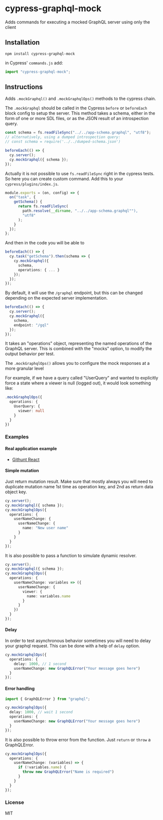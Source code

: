 # cypress-graphql-mock

Adds commands for executing a mocked GraphQL server using only the client

## Installation

`npm install cypress-graphql-mock`

in Cypress' `commands.js` add:

```js
import "cypress-graphql-mock";
```

## Instructions

Adds `.mockGraphql()` and `.mockGraphqlOps()` methods to the cypress chain.

The `.mockGraphql` should be called in the Cypress `before` or `beforeEach` block
config to setup the server. This method takes a schema, either in the form of one or more SDL files, or as the JSON result of an introspection query.

```ts
const schema = fs.readFileSync("../../app-schema.graphql", "utf8");
// alternatively, using a dumped introspection query:
// const schema = require('../../dumped-schema.json')

beforeEach(() => {
  cy.server();
  cy.mockGraphql({ schema });
});
```

Actually it is not possible to use `fs.readFileSync` right in the cypress tests. So here you can create custom command. Add this to your `cypress/plugins/index.js`.

```ts
module.exports = (on, config) => {
  on("task", {
    getSchema() {
      return fs.readFileSync(
        path.resolve(__dirname, "../../app-schema.graphql""),
        "utf8"
      );
    }
  });
};
```

And then in the code you will be able to

```ts
beforeEach(() => {
  cy.task("getSchema").then(schema => {
    cy.mockGraphql({
      schema,
      operations: { ... }
    });
  });
});
```

By default, it will use the `/graphql` endpoint, but this can be changed
depending on the expected server implementation.

```ts
beforeEach(() => {
  cy.server();
  cy.mockGraphql({
    schema,
    endpoint: "/gql"
  });
});
```

It takes an "operations" object, representing the named operations
of the GraphQL server. This is combined with the "mocks" option,
to modify the output behavior per test.

The `.mockGraphqlOps()` allows you to configure the mock responses at a
more granular level

For example, if we have a query called "UserQuery" and wanted to
explicitly force a state where a viewer is null (logged out), it would
look something like:

```ts
.mockGraphqlOps({
  operations: {
    UserQuery: {
      viewer: null
    }
  }
})
```

### Examples

#### Real application example

- [Githunt React](https://github.com/tgriesser/GitHunt-React/blob/8eef144a368a7dcf4d4ff974972706dcf4840dbb/cypress/integration/feed/load_more.ts)

#### Simple mutation

Just return mutation result. Make sure that mostly always you will need to duplicate mutation name 1st time as operation key, and 2nd as return data object key.

```ts
cy.server();
cy.mockGraphql({ schema });
cy.mockGraphqlOps({
  operations: {
    userNameChange: {
      userNameChange: {
        name: "New user name"
      }
    }
  }
});
```

It is also possible to pass a function to simulate dynamic resolver.

```ts
cy.server();
cy.mockGraphql({ schema });
cy.mockGraphqlOps({
  operations: {
    userNameChange: variables => ({
      userNameChange: {
        viewer: {
          name: variables.name
        }
      }
    })
  }
});
```

#### Delay

In order to test asynchronous behavior sometimes you will need to delay your graphql request. This can be done with a help of `delay` option.

```ts
cy.mockGraphqlOps({
  operations: {
    delay: 1000, // 1 second
    userNameChange: new GraphQLError("Your message goes here")
  }
});
```

#### Error handling

```ts
import { GraphQLError } from "graphql";

cy.mockGraphqlOps({
  delay: 1000, // wait 1 second
  operations: {
    userNameChange: new GraphQLError("Your message goes here")
  }
});
```

It is also possible to throw error from the function. Just `return` or `throw` a GraphQLError.

```ts
cy.mockGraphqlOps({
  operations: {
    userNameChange: (variables) => {
      if (!variables.name) {
        throw new GraphQLError("Name is required")
      }
    }
  }
});
```

### License

MIT
